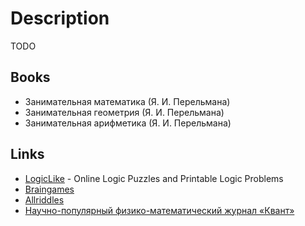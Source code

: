 # Description

TODO


## Books

- Занимательная математика (Я. И. Перельмана)
- Занимательная геометрия (Я. И. Перельмана)
- Занимательная арифметика (Я. И. Перельмана)


## Links

- [LogicLike](https://logiclike.com/) - Online Logic Puzzles and Printable Logic Problems
- [Braingames](https://braingames.ru/)
- [Allriddles](http://allriddles.ru/ru/)
- [Научно-популярный физико-математический журнал «Квант»](http://kvant.mccme.ru/)
